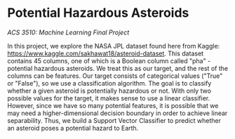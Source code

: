 # Potential Hazardous Asteroids
<i>ACS 3510: Machine Learning Final Project</i>

In this project, we explore the NASA JPL dataset found here from Kaggle: https://www.kaggle.com/sakhawat18/asteroid-dataset. This dataset contains 45 columns, one of which is a Boolean column called "pha" - potential hazardous asteroids. We treat this as our target, and the rest of the columns can be features. Our target consists of categorical values ("True" or "False"), so we use a classification algorithm. The goal is to classify whether a given asteroid is potentially hazardous or not. With only two possible values for the target, it makes sense to use a linear classifier. However, since we have so many potential features, it is possible that we may need a higher-dimensional decision boundary in order to achieve linear separability. Thus, we build a Support Vector Classifier to predict whether an asteroid poses a potential hazard to Earth.
